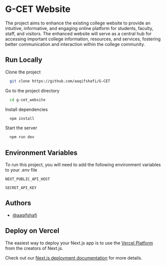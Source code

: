 # G-CET Website

The project aims to enhance the existing college website to provide an intuitive, informative, and engaging online platform for students, faculty, staff, and visitors. The enhanced website will serve as a central hub for accessing important college information, resources, and services, fostering better communication and interaction within the college community.

## Run Locally

Clone the project

```bash
  git clone https://github.com/aaqifshafi/G-CET
```

Go to the project directory

```bash
  cd g-cet_website
```

Install dependencies

```bash
  npm install
```

Start the server

```bash
  npm run dev
```

## Environment Variables

To run this project, you will need to add the following environment variables to your .env file

`NEXT_PUBLIC_API_HOST`

`SECRET_API_KEY`

## Authors

- [@aaqifshafi](https://www.github.com/aaqifshafi)

## Deploy on Vercel

The easiest way to deploy your Next.js app is to use the [Vercel Platform](https://vercel.com/new?utm_medium=default-template&filter=next.js&utm_source=create-next-app&utm_campaign=create-next-app-readme) from the creators of Next.js.

Check out our [Next.js deployment documentation](https://nextjs.org/docs/deployment) for more details.
